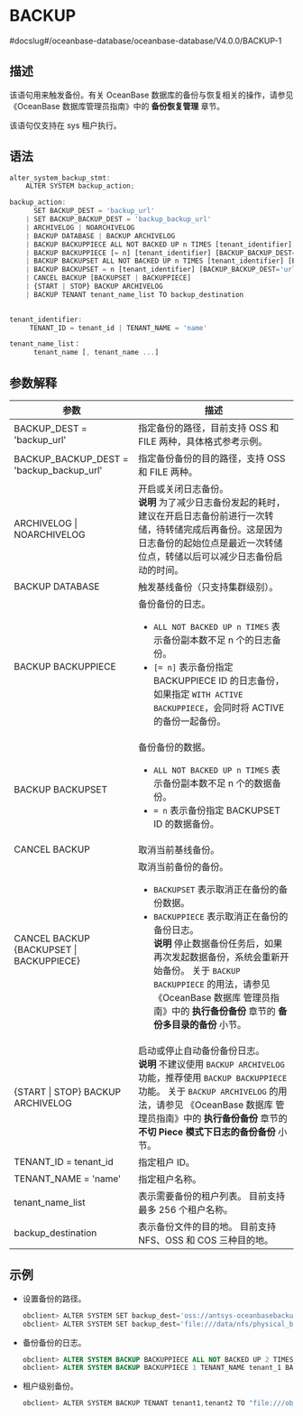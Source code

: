 BACKUP 
===========================
#docslug#/oceanbase-database/oceanbase-database/V4.0.0/BACKUP-1


描述 
-----------------------

该语句用来触发备份。有关 OceanBase 数据库的备份与恢复相关的操作，请参见《OceanBase 数据库管理员指南》中的 **备份恢复管理** 章节。

该语句仅支持在 sys 租户执行。

语法 
-----------------------

```javascript
alter_system_backup_stmt:
    ALTER SYSTEM backup_action;

backup_action:
      SET BACKUP_DEST = 'backup_url' 
    | SET BACKUP_BACKUP_DEST = 'backup_backup_url'
    | ARCHIVELOG | NOARCHIVELOG
    | BACKUP DATABASE | BACKUP ARCHIVELOG
    | BACKUP BACKUPPIECE ALL NOT BACKED UP n TIMES [tenant_identifier] [BACKUP_BACKUP_DEST='url']
    | BACKUP BACKUPPIECE [= n] [tenant_identifier] [BACKUP_BACKUP_DEST='url'] [WITH ACTIVE BACKUPPIECE]
    | BACKUP BACKUPSET ALL NOT BACKED UP n TIMES [tenant_identifier] [BACKUP_BACKUP_DEST='url']
    | BACKUP BACKUPSET = n [tenant_identifier] [BACKUP_BACKUP_DEST='url']
    | CANCEL BACKUP [BACKUPSET | BACKUPPIECE]
    | {START | STOP} BACKUP ARCHIVELOG
    | BACKUP TENANT tenant_name_list TO backup_destination
   

tenant_identifier:
     TENANT_ID = tenant_id | TENANT_NAME = 'name'

tenant_name_list：
      tenant_name [, tenant_name ...]
```



参数解释 
-------------------------



|                  **参数**                  |                                                                                                                                                                     **描述**                                                                                                                                                                     |
|------------------------------------------|------------------------------------------------------------------------------------------------------------------------------------------------------------------------------------------------------------------------------------------------------------------------------------------------------------------------------------------------|
| BACKUP_DEST = 'backup_url'               | 指定备份的路径，目前支持 OSS 和 FILE 两种，具体格式参考示例。                                                                                                                                                                                                                                                                                                           |
| BACKUP_BACKUP_DEST = 'backup_backup_url' | 指定备份备份的目的路径，支持 OSS 和 FILE 两种。                                                                                                                                                                                                                                                                                                                  |
| ARCHIVELOG \| NOARCHIVELOG               | 开启或关闭日志备份。 <br>**说明**  为了减少日志备份发起的耗时，建议在开启日志备份前进行一次转储，待转储完成后再备份。这是因为日志备份的起始位点是最近一次转储位点，转储以后可以减少日志备份启动的时间。                                                                                                                                                                                                          |
| BACKUP DATABASE                          | 触发基线备份（只支持集群级别）。                                                                                                                                                                                                                                                                                                                               |
| BACKUP BACKUPPIECE                       | 备份备份的日志。 <ul><li> `ALL NOT BACKED UP n TIMES` 表示备份副本数不足 n 个的日志备份。</li>   <li> `[= n]` 表示备份指定 BACKUPPIECE ID 的日志备份，如果指定 `WITH ACTIVE BACKUPPIECE`，会同时将 ACTIVE 的备份一起备份。</li></ul>                                                                                      |
| BACKUP BACKUPSET                         | 备份备份的数据。 <ul><li> `ALL NOT BACKED UP n TIMES` 表示备份副本数不足 n 个的数据备份。</li>   <li> `= n` 表示备份指定 BACKUPSET ID 的数据备份。</li></ul>                                                                                                                                             |
| CANCEL BACKUP                            | 取消当前基线备份。                                                                                                                                                                                                                                                                                                                                      |
| CANCEL BACKUP {BACKUPSET \| BACKUPPIECE} | 取消当前备份的备份。 <ul><li> `BACKUPSET` 表示取消正在备份的备份数据。   </li>   <li> `BACKUPPIECE` 表示取消正在备份的备份日志。    <br>**说明**  停止数据备份任务后，如果再次发起数据备份，系统会重新开始备份。 关于 `BACKUP BACKUPPIECE` 的用法，请参见 《OceanBase 数据库 管理员指南》中的 **执行备份备份** 章节的 **备份多目录的备份** 小节。</li></ul> |
| {START \| STOP} BACKUP ARCHIVELOG        | 启动或停止自动备份备份日志。 <br>**说明**  不建议使用 `BACKUP ARCHIVELOG` 功能，推荐使用 `BACKUP BACKUPPIECE` 功能。 关于 `BACKUP ARCHIVELOG` 的用法，请参见 《OceanBase 数据库 管理员指南》中的 **执行备份备份** 章节的 **不切 Piece 模式下日志的备份备份** 小节。                                                                                                            |
| TENANT_ID = tenant_id                    | 指定租户 ID。                                                                                                                                                                                                                                                                                                                                       |
| TENANT_NAME = 'name'                     | 指定租户名称。                                                                                                                                                                                                                                                                                                                                        |
| tenant_name_list                         | 表示需要备份的租户列表。 目前支持最多 256 个租户名称。                                                                                                                                                                                                                                                                                                 |
| backup_destination                       | 表示备份文件的目的地。 目前支持 NFS、OSS 和 COS 三种目的地。                                                                                                                                                                                                                                                                                          |



示例 
-----------------------

* 设置备份的路径。

  ```javascript
  obclient> ALTER SYSTEM SET backup_dest='oss://antsys-oceanbasebackup/backup_dir?host=xxx&access_id=xxx&access_key=xxx';
  obclient> ALTER SYSTEM SET backup_dest='file:///data/nfs/physical_backup_dir';
  ```

  

* 备份备份的日志。

  ```sql
  obclient> ALTER SYSTEM BACKUP BACKUPPIECE ALL NOT BACKED UP 2 TIMES BACKUP_BACKUP_DEST= 'file:///ob_backup_backup/ob_cluster_1_backup_piece_20200125';
  obclient> ALTER SYSTEM BACKUP BACKUPPIECE 1 TENANT_NAME tenant_1 BACKUP_BACKUP_DEST= 'file:///ob_backup_backup/ob_cluster_1_backup_piece_20200225';
  ```

  

* 租户级别备份。

  ```javascript
  obclient> ALTER SYSTEM BACKUP TENANT tenant1,tenant2 TO "file:///ob_backup/";
  ```

  



